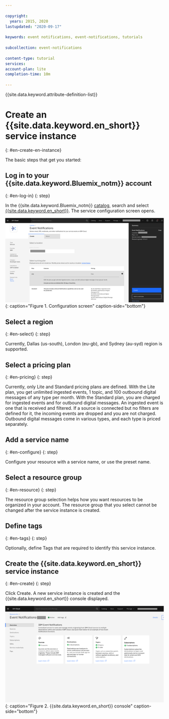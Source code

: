 ```yaml
---

copyright:
  years: 2015, 2020
lastupdated: "2020-09-17"

keywords: event notifications, event-notifications, tutorials

subcollection: event-notifications

content-type: tutorial
services:
account-plan: lite
completion-time: 10m

---
```


{{site.data.keyword.attribute-definition-list}}

# Create an {{site.data.keyword.en_short}} service instance
{: #en-create-en-instance}

The basic steps that get you started:

## Log in to your {{site.data.keyword.Bluemix_notm}} account
{: #en-log-in}
{: step}

In the {{site.data.keyword.Bluemix_notm}} [catalog](https://test.cloud.ibm.com/catalog#services), search and select [{{site.data.keyword.en_short}}](https://test.cloud.ibm.com/catalog/services/event-notifications). The service configuration screen opens.

![Event Notifications configuration](images/en-select.png "Configuration screen"){: caption="Figure 1. Configuration screen" caption-side="bottom"}

## Select a region
{: #en-select}
{: step}

Currently, Dallas (us-south), London (eu-gb), and Sydney (au-syd) region is supported.

## Select a pricing plan
{: #en-pricing}
{: step}

Currently, only Lite and Standard pricing plans are defined. With the Lite plan, you get unlimited ingested events, 1 topic, and 100 outbound digital messages of any type per month.
With the Standard plan, you are charged for ingested events and for outbound digital messages. An ingested event is one that is received and filtered. If a source is connected but no filters are defined for it, the incoming events are dropped and you are not charged. Outbound digital messages come in various types, and each type is priced separately.

## Add a service name
{: #en-configure}
{: step}

Configure your resource with a service name, or use the preset name.

## Select a resource group
{: #en-resource}
{: step}

The resource group selection helps how you want resources to be organized in your account. The resource group that you select cannot be changed after the service instance is created.

## Define tags
{: #en-tags}
{: step}

Optionally, define Tags that are required to identify this service instance.

## Create the {{site.data.keyword.en_short}} service instance
{: #en-create}
{: step}

Click Create. A new service instance is created and the {{site.data.keyword.en_short}} console displayed.

![Event Notifications console](images/en-console.png "Console"){: caption="Figure 2. {{site.data.keyword.en_short}} console" caption-side="bottom"}
